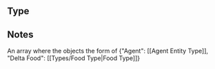## Type

## Notes

An array where the objects the form of {"Agent": [[Agent Entity Type]], "Delta Food": [[Types/Food Type|Food Type]]}